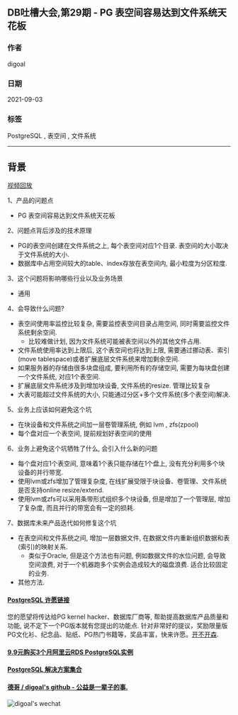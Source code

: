 ## DB吐槽大会,第29期 - PG 表空间容易达到文件系统天花板  
  
### 作者  
digoal  
  
### 日期  
2021-09-03  
  
### 标签  
PostgreSQL , 表空间 , 文件系统   
  
----  
  
## 背景  
[视频回放]()  
  
1、产品的问题点  
- PG 表空间容易达到文件系统天花板  
  
2、问题点背后涉及的技术原理  
- PG的表空间创建在文件系统之上, 每个表空间对应1个目录. 表空间的大小取决于文件系统的大小.   
- 数据库中占用空间较大的table、index存放在表空间内, 最小粒度为分区粒度.   
  
3、这个问题将影响哪些行业以及业务场景  
- 通用  
  
4、会导致什么问题?  
- 表空间使用率监控比较复杂, 需要监控表空间目录占用空间, 同时需要监控文件系统剩余空间.   
    - 比较难做计划, 因为文件系统可能被表空间以外的其他文件占用.    
- 文件系统使用率达到上限后, 这个表空间也将达到上限, 需要通过挪动表、索引(move tablespace)或者扩展底层文件系统来增加剩余空间.   
- 如果服务器的存储由很多块盘组成, 要利用所有的存储空间, 需要为每块盘创建一个文件系统, 对应1个表空间.   
- 扩展底层文件系统涉及到增加块设备, 文件系统的resize. 管理比较复杂  
- 大表可能超过文件系统的大小, 只能通过分区+多个文件系统(多个表空间)解决.   
  
5、业务上应该如何避免这个坑  
- 在块设备和文件系统之间加一层卷管理系统, 例如 lvm , zfs(zpool)    
- 每个盘对应一个表空间, 提前规划好表空间的使用  
  
6、业务上避免这个坑牺牲了什么, 会引入什么新的问题  
- 每个盘对应1个表空间, 意味着1个表只能存储在1个盘上, 没有充分利用多个块设备的并行带宽.  
- 使用lvm或zfs增加了管理复杂度, 在线扩展受限于块设备、卷管理、文件系统是否支持online resize/extend.   
- 使用lvm或zfs可以采用条带形式组织多个块设备, 但是增加了一个管理层, 增加了复杂度, 而且并行的带宽会有一定的损耗.   
  
7、数据库未来产品迭代如何修复这个坑  
- 在表空间和文件系统之间, 增加一层数据文件, 在数据文件内重新组织数据和表(索引)的映射关系.   
    - 类似于Oracle, 但是这个方法也有问题, 例如数据文件的水位问题, 会导致空间浪费, 对于一个机器跑多个实例会造成较大的磁盘浪费. 适合比较固定的业务.    
- 其他方法.  
    
    
  
#### [PostgreSQL 许愿链接](https://github.com/digoal/blog/issues/76 "269ac3d1c492e938c0191101c7238216")
您的愿望将传达给PG kernel hacker、数据库厂商等, 帮助提高数据库产品质量和功能, 说不定下一个PG版本就有您提出的功能点. 针对非常好的提议，奖励限量版PG文化衫、纪念品、贴纸、PG热门书籍等，奖品丰富，快来许愿。[开不开森](https://github.com/digoal/blog/issues/76 "269ac3d1c492e938c0191101c7238216").  
  
  
#### [9.9元购买3个月阿里云RDS PostgreSQL实例](https://www.aliyun.com/database/postgresqlactivity "57258f76c37864c6e6d23383d05714ea")
  
  
#### [PostgreSQL 解决方案集合](https://yq.aliyun.com/topic/118 "40cff096e9ed7122c512b35d8561d9c8")
  
  
#### [德哥 / digoal's github - 公益是一辈子的事.](https://github.com/digoal/blog/blob/master/README.md "22709685feb7cab07d30f30387f0a9ae")
  
  
![digoal's wechat](../pic/digoal_weixin.jpg "f7ad92eeba24523fd47a6e1a0e691b59")
  
